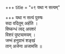 +++
title = "०९ यथा न सत्यम्"

+++
यथा न सत्यं पुरुषः  
सदा वदितुम् अर्हति ।  
विष्कन्धं त्वद् अपशरं  
विशरं पुष्ट्यामयम् ।  
जम्भं हनुग्राभं शङ्खं  
तान् अजेना अजामसि ॥